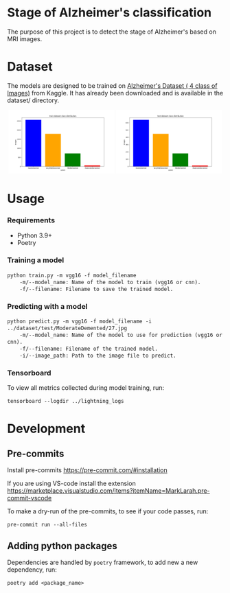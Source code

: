 # Stage of Alzheimer's classification

The purpose of this project is to detect the stage of Alzheimer's based on MRI images.

# Dataset

The models are designed to be trained on [Alzheimer's Dataset ( 4 class of Images)](https://www.kaggle.com/datasets/tourist55/alzheimers-dataset-4-class-of-images) from Kaggle.
It has already been downloaded and is available in the dataset/ directory.

<p align="center">
  <img src="images/train_dataset.png" alt="Train Dataset" width="49%" />
  <img src="images/test_dataset.png" alt="Test Dataset" width="49%" />
</p>

# Usage

### Requirements
* Python 3.9+
* Poetry

### Training a model

    python train.py -m vgg16 -f model_filename
        -m/--model_name: Name of the model to train (vgg16 or cnn).
        -f/--filename: Filename to save the trained model.

### Predicting with a model

    python predict.py -m vgg16 -f model_filename -i ../dataset/test/ModerateDemented/27.jpg
        -m/--model_name: Name of the model to use for prediction (vgg16 or cnn).
        -f/--filename: Filename of the trained model.
        -i/--image_path: Path to the image file to predict.

### Tensorboard
To view all metrics collected during model training, run:
```
tensorboard --logdir ../lightning_logs
```

# Development
## Pre-commits
Install pre-commits
https://pre-commit.com/#installation

If you are using VS-code install the extension https://marketplace.visualstudio.com/items?itemName=MarkLarah.pre-commit-vscode

To make a dry-run of the pre-commits, to see if your code passes, run:
```
pre-commit run --all-files
```


## Adding python packages
Dependencies are handled by `poetry` framework, to add new a new dependency, run:
```
poetry add <package_name>
```
